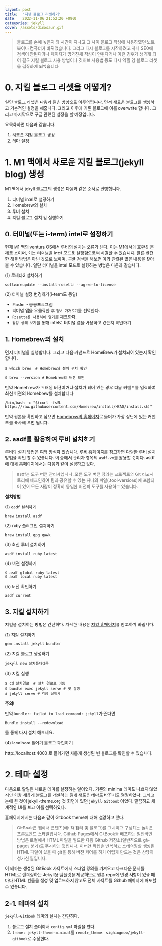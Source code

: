 ```yaml
---
layout: post
title:  "지킬 블로그 리셋하기"
date:   2022-11-06 21:52:20 +0900
categories: jekyll
cover: /assets/dinosaur.gif
---
```


> 블로그를 손에 놓은지 꽤 시간이 지나고 그 사이 블로그 작성에 사용하였던 노트북이나 컴퓨터가 바뀌었습니다. 그리고 다시 블로그를 시작하려고 하니 SEO에 검색이 안된다거나 페이지가 망가진채 작성이 안된다거나 이런 경우가 생기게 되어 결국 지킬 블로그 사용 방법이나 깃허브 사용법 등도 다시 익힐 겸 블로그 리셋을 결정하게 되었습니다.


# 0. 지킬 블로그 리셋을 어떻게?
일단 블로그 리셋은 다음과 같은 방향으로 이루어집니다. 먼저 새로운 블로그를 생성하고 기본적인 설정을 해줍니다. 그리고 이후에 기존 블로그에 이를 overwrite 합니다. 그리고 마지막으로 구글 관련된 설정을 할 예정입니다.

요목화하면 다음과 같습니다.

1. 새로운 지킬 블로그 생성
2. 테마 설정

# 1.  M1 맥에서 새로운 지킬 블로그(jekyll blog) 생성

M1 맥에서 jekyll 블로그의 생성은 다음과 같은 순서로 진행합니다.

1. 터미널 intel로 설정하기
2. Homebrew의 설치
3. 루비 설치
4. 지킬 블로그 설치 및 실행하기

## 0. 터미널(또는 i-term) intel로 설정하기
현재 M1 맥의 ventura OS에서 루비의 설치는 오류가 난다. 이는 M1에서의 호환성 문제로 보이며, 이는 터미널을 intel 모드로 실행함으로써 해결할 수 있습니다. 물론 완전한 해결 방법은 아닌 것으로 보이며, 구글 검색을 해보면 이와 관련된 많은 내용을 찾아볼 수 있습니다. 일단 터미널을 intel 모드로 실행하는 벙법은 다음과 같습니다.

(1) 로제타2 설치하기
```
softwareupdate --install-rosetta --agree-to-license
```

(2) 터미널 설정 변경하기(i-term도 동일)
- Finder - 응용프로그램 
- 터미널 앱을 우클릭한 후 `정보 가져오기`를 선택한다.
- `Rosetta를 사용하여 열기`를 체크한다.
- `활성 상태 보기`를 통해 intel로 터미널 앱을 사용하고 있는지 확인하기


## 1. Homebrew의 설치
먼저 터미널을 실행합니다. 그리고 다음 커맨드로 HomeBrew가 설치되어 있는지 확인합니다.

```
$ which brew  # Homebrew의 설치 위치 확인

$ brew --version # Homebrew의 버젼 확인
```
만약 Homebrew가 오래된 버젼이거나 설치가 되어 있는 경우 다음 커맨드를 입력하여 최신 버젼의 Homebrew를 설치합니다.
```
/bin/bash -c "$(curl -fsSL https://raw.githubusercontent.com/Homebrew/install/HEAD/install.sh)"
```
만약 원본을 확인하고 싶으면 [Homebrew의 홈페이지](https://brew.sh/)로 들어가 가장 상단에 있는 커맨드를 복사해 오면 됩니다.

## 2. asdf를 활용하여 루비 설치하기
루비의 설치 방법은 여러 방식이 있습니다. [루비 홈페이지](https://www.ruby-lang.org/ko/documentation/installation/#homebrew)를 참고하면 다양한 루비 설치 방법을 확인 할 수 있습니다. 이 중에서 관리자 항목의 `asdf-vm`를 활용할 것이다. asdf에 대해 홈페이지에서는 다음과 같이 설명하고 있다.

>asdf는 도구 버전 관리자입니다. 모든 도구 버전 정의는 프로젝트의 Git 리포지토리에 체크인하여 팀과 공유할 수 있는 하나의 파일(.tool-versions)에 포함되어 있어 모든 사람이 정확히 동일한 버전의 도구를 사용하고 있습니다.

**설치방법**

(1) asdf 설치하기 
```
brew install asdf
```

(2) ruby 플러그인 설치하기
```
brew install gpg gawk
```

(3)  최신 루비 설치하기
```
asdf install ruby latest
```

(4) 버젼 설정하기

```
$ asdf global ruby latest
$ asdf local ruby latest
```

(5) 버전 확인하기
```
asdf current
```

## 3. 지킬 설치하기
지킬을 설치하는 방법은 간단하다. 자세한 내용은 [지킬 홈페이지](https://jekyllrb.com/docs/step-by-step/01-setup/)를 참고하기 바랍니다.

(1) 지킬 설치하기
```
gem install jekyll bundler
```

(2) 지킬 블로그 생성하기
```
jekyll new 설치폴더이름
```

(3) 지킬 실행
```
$ cd 설치경로  # 설치 경로로 이동
$ bundle exec jekyll serve # 첫 실행
$ jekyll serve # 다음 실행시
```

**주의!**

만약 `bundler: failed to load command: jekyll`가 뜬다면
```
Bundle install --redownload
```
를 통해 다시 설치 해보세요.

(4) localhost 들어가 블로그 확인하기

http://localhost:4000 로 들어가면 새롭게 생성된 빈 블로그를 확인할 수 있습니다.


# 2. 테마 설정
다음으로 할일은 새로운 테마를 설정하는 일이었다. 기존의 minima 테마도 나쁘지 않았지만 이왕 새롭게 블로그를 개설하는 김에 새로운 테마로 바꾸기로 결정하였다. 그리고 눈에 띈 것이 jekyll-theme.org 첫 화면에 있던 `jekyll-Gitbook` 이었다. 깔끔하고 체계적인 UI를 보고 이를 선택하였다. 

홈페이지에서는 다음과 같이 Gitbook theme에 대해 설명하고 있다.

>GitBook은 웹에서 콘텐츠(예: 책 챕터 및 블로그)를 표시하고 구성하는 놀라운 프론트엔드 스타일입니다. Github Pages에서 GitBook을 배포하는 일반적인 방법은 로컬에서 HTML 파일을 빌드한 다음 Github 저장소(일반적으로 gh-pages 분기)로 푸시하는 것입니다. 이러한 작업을 반복하고 스테이징할 생성된 HTML 파일이 있을 때 git을 통해 버전 제어를 하기 어렵게 만드는 것은 상당히 성가신 일입니다.

이 테마는 생성된 GitBook 사이트에서 스타일 정의를 가져오고 마크다운 문서를 HTML로 렌더링하는 Jekyll용 템플릿을 제공하므로 원본 repo에 변경 사항이 있을 때마다 HTML 번들을 생성 및 업로드하지 않고도 전체 사이트를 Github 페이지에 배포할 수 있습니다.

## 2-1. 테마의 설치
`jekyll-Gitbook` 테마의 설치는 간단하다. 
  1. 블로그 설치 폴더에서 `config.yml` 파일을 연다.
  2. `theme: jekyll-theme-minimal`를 `remote_theme: sighingnow/jekyll-gitbook`로 수정한다.



